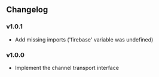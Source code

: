 ## Changelog

### v1.0.1

* Add missing imports ('firebase' variable was undefined)

### v1.0.0

* Implement the channel transport interface
